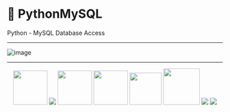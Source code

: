 # 🐍 PythonMySQL
Python - MySQL Database Access
***
![image](https://user-images.githubusercontent.com/19554935/48982176-fb8a8300-f0ac-11e8-8f8f-49eede816388.png)
***
<div align="center">
<p><a href="https://facebook.github.io/react/" rel="nofollow"><img src="https://ubisafe.org/images/svg-logo-reactjs-4.png" height="80" style="max-width:100%;"></a>
<a href="https://webpack.github.io/" rel="nofollow"><img src="https://raw.githubusercontent.com/chentsulin/electron-react-boilerplate/master/internals/img/webpack-padded-90.png" style="max-width:100%;"></a>
<a href="https://git-scm.com/" rel="nofollow"><img src="https://git-scm.com/images/logos/downloads/Git-Icon-1788C.png" height="80" style="max-width:100%;"></a>
<a href="https://www.mongodb.com/"><img src="https://gcollazo.github.io/mongodbapp/assets/img/icon.png" height="80" style="max-width:100%;"></a>
<a href="https://material-ui.com/" rel="nofollow"><img src="https://material-ui.com/static/images/material-ui-logo.svg" height="75" style="max-width:100%;"></a>
<a href="https://nodejs.org/en/" rel="nofollow"><img src="https://www.logolynx.com/images/logolynx/ec/ec9224e14b7476e155b363056123d564.jpeg" height="85" style="max-width:100%;"></a>
<a href="https://facebook.github.io/jest/" rel="nofollow"><img src="https://raw.githubusercontent.com/chentsulin/electron-react-boilerplate/master/internals/img/jest-padded-90.png" style="max-width:100%;"></a>
<a href="https://yarnpkg.com/" rel="nofollow"><img src="https://raw.githubusercontent.com/chentsulin/electron-react-boilerplate/master/internals/img/yarn-padded-90.png" style="max-width:100%;"></a></p>
</div>
